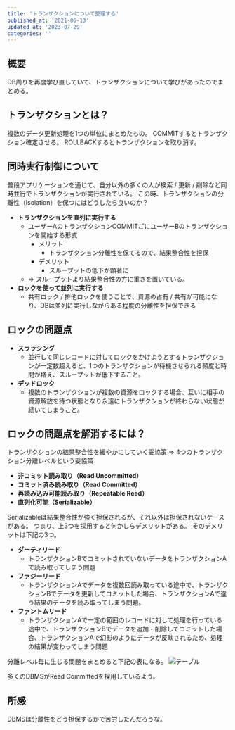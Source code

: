 ```yaml
---
title: 'トランザクションについて整理する'
published_at: '2021-06-13'
updated_at: '2023-07-29'
categories: ''
---
```


## 概要

DB周りを再度学び直していて、トランザクションについて学びがあったのでまとめる。

## トランザクションとは？

複数のデータ更新処理を1つの単位にまとめたもの。
COMMITするとトランザクション確定させる。
ROLLBACKするとトランザクションを取り消す。

## 同時実行制御について

普段アプリケーションを通じて、自分以外の多くの人が検索 / 更新 / 削除など同時並行でトランザクションが実行されている。
この時、トランザクションの分離性（Isolation）を保つにはどうしたら良いのか？

- **トランザクションを直列に実行する**
  - ユーザーAのトランザクションCOMMITごにユーザーBのトランザクションを開始する形式
    - メリット
      - トランザクション分離性を保てるので、結果整合性を担保
    - デメリット
      - スループットの低下が顕著に
  - => スループットより結果整合性の方に重きを置いている。
- **ロックを使って並列に実行する**
  - 共有ロック / 排他ロックを使うことで、資源の占有 / 共有が可能になり、DBは並列に実行しながらある程度の分離性を担保できる

## ロックの問題点

- **スラッシング**
  - 並行して同じレコードに対してロックをかけようとするトランザクションが一定数超えると、1つのトランザクションが待機させられる頻度と時間が増え、スループットが低下すること。
- **デッドロック**
  - 複数のトランザクションが複数の資源をロックする場合、互いに相手の資源解放を待つ状態となり永遠にトランザクションが終わらない状態が続いてしまうこと。

## ロックの問題点を解消するには？

トランザクションの結果整合性を緩やかにしていく妥協策
=> 4つのトランザクション分離レベルという妥協策

- **非コミット読み取り（Read Uncommitted）**
- **コミット済み読み取り（Read Committed）**
- **再読み込み可能読み取り（Repeatable Read）**
- **直列化可能（Serializable）**

Serializableは結果整合性が強く担保されるが、それ以外は担保されないケースがある。
つまり、上3つを採用すると何かしらデメリットがある。
そのデメリットは下記の3つ。

- **ダーティリード**
  - トランザクションBでコミットされていないデータをトランザクションAで読み取ってしまう問題
- **ファジーリード**
  - トランザクションAでデータを複数回読み取っている途中で、トランザクションBでデータを更新してコミットした場合、トランザクションAで違う結果のデータを読み取ってしまう問題。
- **ファントムリード**
  - トランザクションAで一定の範囲のレコードに対して処理を行っている途中で、トランザクションBでデータを追加・削除してコミットした場合、トランザクションAで幻影のようにデータが反映されるため、処理の結果が変わってしまう問題

分離レベル毎に生じる問題をまとめると下記の表になる。
![テーブル](/images/not_boundary.gif)

多くのDBMSがRead Committedを採用しているよう。

## 所感

DBMSは分離性をどう担保するかで苦労したんだろうな。
